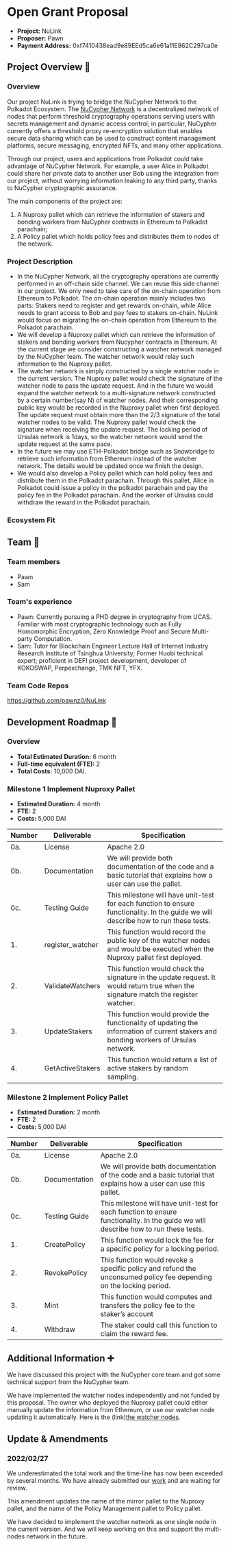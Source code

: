 # Open Grant Proposal
* **Project:** NuLink
* **Proposer:**  Pawn
* **Payment Address:**  0xf7410438ead9e89EEd5ca6e61a11E862C297ca0e

## Project Overview :page_facing_up:
### Overview

Our project NuLink is trying to bridge the NuCypher Network to the Polkadot Ecosystem. The [NuCypher Network](https://docs.nucypher.com/en/latest/index.html) is a decentralized network of nodes that perform threshold cryptography operations serving users with secrets management and dynamic access control; in particular, NuCypher currently offers a threshold proxy re-encryption solution that enables secure data sharing which can be used to construct content management platforms, secure messaging, encrypted NFTs, and many other applications.

Through our project, users and applications from Polkadot could take advantage of NuCypher Network. For example, a user Alice in Polkadot could share her private data to another user Bob using the integration from our project, without worrying information leaking to any third party, thanks to NuCypher cryptographic assurance.

The main components of the project are:

1. A Nuproxy pallet which can retrieve the information of stakers and bonding workers from NuCypher contracts in Ethereum to Polkadot parachain;
2. A Policy pallet which holds policy fees and distributes them to nodes of the network.

### Project Description

+ In the NuCypher Network, all the cryptography operations are currently performed in an off-chain side channel. We can reuse this side channel in our project. We only need to take care of the on-chain operation from Ethereum to Polkadot. The on-chain operation mainly includes two parts: Stakers need to register and get rewards on-chain, while Alice needs to grant access to Bob and pay fees to stakers on-chain. NuLink would focus on migrating the on-chain operation from Ethereum to the Polkadot parachain.
+ We will develop a Nuproxy pallet which can retrieve the information of stakers and bonding workers from Nucypher contracts in Ethereum. At the current stage we consider constructing a watcher network managed by the NuCypher team. The watcher network would relay such information to the Nuproxy pallet. 
+ The watcher network  is simply constructed by a single watcher node in the current version. The Nuproxy pallet would check the signature of the watcher node to pass the update request. And in the future we would expand the watcher network to a multi-signature network constructed by a certain number(say N) of watcher nodes. And their corresponding public key would be recorded in the Nuproxy pallet when first deployed.  The update request must obtain more than the 2/3 signature of the total watcher nodes to be valid. The Nuproxy pallet would check the signature  when receiving the update request.  The locking period of Ursulas network is 1days, so the watcher network would send the update request at the same pace.
+  In the future we may use ETH-Polkadot bridge such as Snowbridge to retrieve such information from Ethereum instead of the watcher network. The details would be updated once we finish the design.
+ We would also develop a Policy pallet which can hold policy fees and distribute them in the Polkadot parachain. Through this pallet, Alice in Polkadot could issue a policy in the polkadot parachain and pay the policy fee in the Polkadot parachain. And the worker of Ursulas could withdraw the reward in the Polkadot parachain.  


### Ecosystem Fit
## Team :busts_in_silhouette:
### Team members
* Pawn
* Sam


### Team's experience
* Pawn: Currently pursuing a PHD degree in cryptography from UCAS. Familiar with most cryptographic technology such as Fully Homomorphic Encryption,  Zero Knowledge Proof and Secure Multi-party Computation. 
* Sam: Tutor for Blockchain Engineer Lecture Hall of Internet Industry Research Institute of Tsinghua University;  Former Huobi technical expert; proficient in DEFI project development, developer of  KOKOSWAP, Perpexchange, TMK NFT, YFX.


### Team Code Repos

https://github.com/pawnz0/NuLink


## Development Roadmap :nut_and_bolt:

### Overview
* **Total Estimated Duration:** 6 month
* **Full-time equivalent (FTE):** 2
* **Total Costs:** 10,000 DAI.


### Milestone 1 Implement Nuproxy Pallet
* **Estimated Duration:** 4 month
* **FTE:**  2
* **Costs:** 5,000 DAI

| Number | Deliverable                          | Specification                                                |
| ------ | ------------------------------------ | ------------------------------------------------------------ |
| 0a. | License | Apache 2.0 |
| 0b. | Documentation | We will provide both documentation of the code and a basic tutorial that explains how a user can use the pallet. |
| 0c. | Testing Guide | This milestone will have unit-test for each function to ensure functionality. In the guide we will describe how to run these tests. |
| 1.     | register_watcher   | This function would record the public key of the watcher nodes and would be executed when the Nuproxy pallet first deployed. |
| 2.     | ValidateWatchers | This function would check the signature in the update request. It would return true when the signature match the register watcher. |
| 3.     | UpdateStakers   | This function would provide the functionality of updating the information of current stakers and bonding workers of Ursulas network. |
| 4.     | GetActiveStakers | This function would return a list of active stakers by random sampling. |

### Milestone 2 Implement Policy Pallet
* **Estimated Duration:** 2 month
* **FTE:**  2
* **Costs:** 5,000 DAI

| Number | Deliverable                          | Specification                                                |
| ------ | ------------------------------------ | ------------------------------------------------------------ |
| 0a. | License | Apache 2.0 |
| 0b. | Documentation | We will provide both documentation of the code and a basic tutorial that explains how a user can use this pallet. |
| 0c. | Testing Guide | This milestone will have unit-test for each function to ensure functionality. In the guide we will describe how to run these tests. |
| 1.     | CreatePolicy | This function would lock the fee for a specific policy for a locking period. |
| 2.     | RevokePolicy | This function would revoke a specific policy and refund the unconsumed policy fee depending on the locking period. |
| 3.     | Mint | This function would computes and transfers the policy fee to the staker’s account |
| 4.     | Withdraw | The staker could call this function to claim the reward fee. |



## Additional Information :heavy_plus_sign:

We have discussed this project  with the NuCypher core team and got some technical support from the NuCypher team. 

We have implemented the watcher nodes  independently and not funded by this proposal. The owner who deployed the Nuproxy pallet could either manually update the information from Ethereum,  or use our watcher node updating it automatically. Here is the (link)[the watcher nodes](https://github.com/NuLink-network/nulink-watcher).


## Update & Amendments

### 2022/02/27

We  underestimated the total work and the time-line has now been exceeded by several months. We have already  submitted our [work](https://github.com/w3f/Grant-Milestone-Delivery/pull/367) and are waiting for review.

This amendment updates the name of the mirror pallet to the Nuproxy pallet,  and the name of the Policy Management pallet to Policy pallet. 

We have decided to implement the watcher network as one single node in the current version. And we will keep working on this and support the multi-nodes network in the future.
